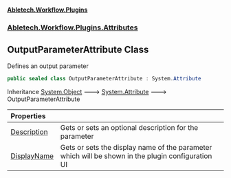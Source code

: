 #### [Abletech.Workflow.Plugins](index.md 'index')
### [Abletech.Workflow.Plugins.Attributes](Abletech_Workflow_Plugins_Attributes.md 'Abletech.Workflow.Plugins.Attributes')
## OutputParameterAttribute Class
Defines an output parameter  
```csharp
public sealed class OutputParameterAttribute : System.Attribute
```

Inheritance [System.Object](https://docs.microsoft.com/en-us/dotnet/api/System.Object 'System.Object') &#129106; [System.Attribute](https://docs.microsoft.com/en-us/dotnet/api/System.Attribute 'System.Attribute') &#129106; OutputParameterAttribute  

| Properties | |
| :--- | :--- |
| [Description](OutputParameterAttribute_Description.md 'Abletech.Workflow.Plugins.Attributes.OutputParameterAttribute.Description') | Gets or sets an optional description for the parameter<br/> |
| [DisplayName](OutputParameterAttribute_DisplayName.md 'Abletech.Workflow.Plugins.Attributes.OutputParameterAttribute.DisplayName') | Gets or sets the display name of the parameter which will be shown in the plugin configuration UI<br/> |
